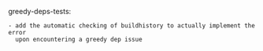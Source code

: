 greedy-deps-tests:

    - add the automatic checking of buildhistory to actually implement the error
      upon encountering a greedy dep issue
